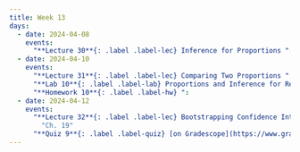 ```yaml
---
title: Week 13
days:
  - date: 2024-04-08
    events:
      "**Lecture 30**{: .label .label-lec} Inference for Proportions ":
  - date: 2024-04-10
    events:
      "**Lecture 31**{: .label .label-lec} Comparing Two Proportions ":
      "**Lab 10**{: .label .label-lab} Proportions and Inference for Regression (Due Apr. 16th)":
      "**Homework 10**{: .label .label-hw} ":
  - date: 2024-04-12
    events:
      "**Lecture 32**{: .label .label-lec} Bootstrapping Confidence Intervals and some terms from Epidemiology ": 
        "Ch. 19"
      "**Quiz 9**{: .label .label-quiz} [on Gradescope](https://www.gradescope.com/courses/704333) (Due Apr. 13th, 12PM noon PST)":
---
```

